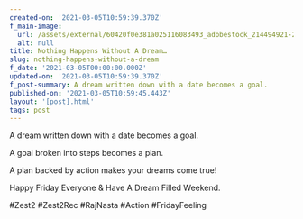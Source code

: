 ```yaml
---
created-on: '2021-03-05T10:59:39.370Z'
f_main-image:
  url: /assets/external/60420f0e381a025116083493_adobestock_214494921-2.jpeg
  alt: null
title: Nothing Happens Without A Dream…
slug: nothing-happens-without-a-dream
f_date: '2021-03-05T00:00:00.000Z'
updated-on: '2021-03-05T10:59:39.370Z'
f_post-summary: A dream written down with a date becomes a goal.
published-on: '2021-03-05T10:59:45.443Z'
layout: '[post].html'
tags: post
---
```


A dream written down with a date becomes a goal.

A goal broken into steps becomes a plan.

A plan backed by action makes your dreams come true!

Happy Friday Everyone & Have A Dream Filled Weekend.

#Zest2 #Zest2Rec #RajNasta #Action #FridayFeeling

‍
